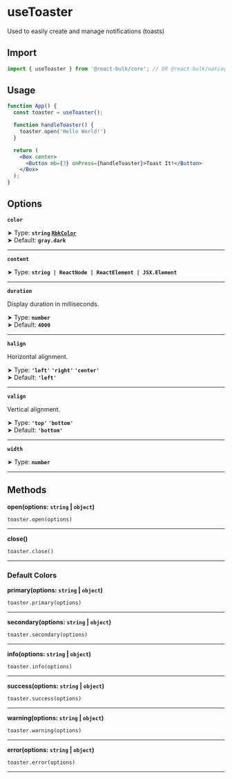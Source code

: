 # useToaster

Used to easily create and manage notifications (toasts)

## Import

```jsx
import { useToaster } from '@react-bulk/core'; // OR @react-bulk/native
```

## Usage

```jsx live
function App() {
  const toaster = useToaster();

  function handleToaster() {
    toaster.open('Hello World!')
  }

  return (
    <Box center>
      <Button mb={3} onPress={handleToaster}>Toast It!</Button>
    </Box>
  );
}
```

## Options

**`color`**

➤ Type: **`string` [`RbkColor`](/docs/type-reference/rbk-color)** <br/>
➤ Default: **`gray.dark`**

---

**`content`**

➤ Type: **`string | ReactNode | ReactElement | JSX.Element`** <br/>

---

**`duration`**

Display duration in milliseconds.

➤ Type: **`number`** <br/>
➤ Default: **`4000`**

---

**`halign`**

Horizontal alignment.

➤ Type: **`'left'` `'right'` `'center'`** <br/>
➤ Default: **`'left'`** <br/>

---

**`valign`**

Vertical alignment.

➤ Type: **`'top'` `'bottom'`** <br/>
➤ Default: **`'bottom'`** <br/>

---

**`width`**

➤ Type: **`number`** <br/>

---

## Methods

**open(options: `string` | `object`)**

`toaster.open(options)`

---

**close()**

`toaster.close()`

---

### Default Colors

**primary(options: `string` | `object`)**

`toaster.primary(options)`

---

**secondary(options: `string` | `object`)**

`toaster.secondary(options)`

---

**info(options: `string` | `object`)**

`toaster.info(options)`

---

**success(options: `string` | `object`)**

`toaster.success(options)`

---

**warning(options: `string` | `object`)**

`toaster.warning(options)`

---

**error(options: `string` | `object`)**

`toaster.error(options)`

---

